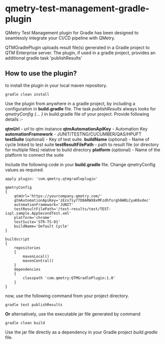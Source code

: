 # qmetry-test-management-gradle-plugin
QMetry Test Management plugin for Gradle has been designed to seamlessly integrate your CI/CD pipeline with QMetry.

QTMGradlePlugin uploads result file(s) generated in a Gradle project to QTM Enterprise server.
The plugin, if used in a gradle project, provides an additional gradle task 'publishResults'

## How to use the plugin?
to install the plugin in your local maven repository. 
```
gradle clean install
```
Use the plugin from anywhere in a gradle project, by including a configuration in **build.gradle** file.
The task *publishResults* always looks for *qmetryConfig {... }* in build.gradle file of your project. Provide following details :-

**qtmUrl** - url to qtm instance
**qtmAutomationApiKey** - Automation Key
**automationFramework** - JUNIT/TESTNG/CUCUMBER/QAS/HPUFT
**testSuite** (optional) - Key of test suite.
**buildName** (optional) - Name of cycle linked to test suite
**testResultFilePath** - path to result file (or directory for multiple files) relative to build directory
**platform** (optional) - Name of the platform to connect the suite

Include the following code in your **build.gradle** file. Change qmetryConfig values as required.
```
apply plugin: 'com.qmetry.qtmgradleplugin'

qmetryConfig
{
	qtmUrl='https://yourcompany.qmetry.com/'
	qtmAutomationApiKey='zEzs7iy77D8ARWX8xMFzdhfsrgh6W0LCyaK6xdec'
	automationFramework='JUNIT'
	testResultFilePath='/test-results/test/TEST-ispl.sample.AppSecondTest.xml'
	platform='chrome'
	testSuite='STR-TS-01'
	buildName='Default Cycle'
}

buildscript
{
    repositories
	{
        mavenLocal()
		mavenCentral()
    }
    dependencies
	{
        classpath 'com.qmetry:QTMGradlePlugin:1.0'
    }
}
```
now, use the following command from your project directory.
```
gradle test publishResults
```
**Or** alternatively, use the executable jar file generated by command 
```
gradle clean build
```
Use the jar file directly as a dependency in your Gradle project *build.gradle* file.